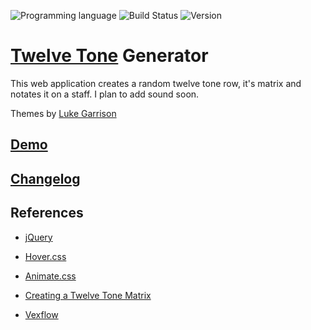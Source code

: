 ![Programming language](https://img.shields.io/badge/Language-Javascript-black.svg)
![Build Status](https://img.shields.io/badge/Build-Passing-brightgreen.svg)
![Version](https://img.shields.io/badge/Version-1.4-blue.svg?style=flat)

# [Twelve Tone](https://en.wikipedia.org/wiki/Twelve-tone_technique#Tone_row) Generator
This web application creates a random twelve tone row, it's matrix and notates it on a staff. I plan to add sound soon. 

Themes by [Luke Garrison](https://github.com/lag0215)

## [Demo](http://manuelvargas.me/Twelve-Tone-Generator/)

## [Changelog](https://github.com/ManuelVargas1251/Twelve-Tone-Generator/blob/master/changelog.md)


## References 

* [jQuery](https://jquery.com/)

* [Hover.css](http://ianlunn.github.io/Hover/)

* [Animate.css](https://daneden.github.io/animate.css/)

* [Creating a Twelve Tone Matrix](http://unitus.org/FULL/12tone.pdf)

* [Vexflow](https://github.com/0xfe/vexflow)